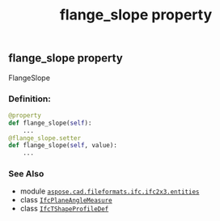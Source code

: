 ﻿---
title: flange_slope property
second_title: Aspose.CAD for Python via .NET API References
description: 
type: docs
weight: 80
url: /aspose.cad.fileformats.ifc.ifc2x3.entities/ifctshapeprofiledef/flange_slope/
is_root: false
---

## flange_slope property


FlangeSlope
### Definition:
```python
@property
def flange_slope(self):
    ...
@flange_slope.setter
def flange_slope(self, value):
    ...
```

### See Also
* module [`aspose.cad.fileformats.ifc.ifc2x3.entities`](../../)
* class [`IfcPlaneAngleMeasure`](/cad/python-net/aspose.cad.fileformats.ifc.ifc2x3.types/ifcplaneanglemeasure)
* class [`IfcTShapeProfileDef`](/cad/python-net/aspose.cad.fileformats.ifc.ifc2x3.entities/ifctshapeprofiledef)
